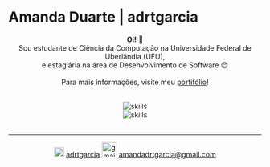 # Amanda Duarte | adrtgarcia

<div align="center">
  <p><strong>Oi!</strong> 👋<br>
    Sou estudante de Ciência da Computação na Universidade Federal de Uberlândia (UFU),<br> 
    e estagiária na área de Desenvolvimento de Software 😊<br><br>
    Para mais informações, visite meu <a href="https://adrtgarcia.github.io">portifólio</a>!
  </p>
</div><br>

<div align="center">
  <!--<img src="https://github-readme-stats.vercel.app/api/top-langs/?username=adrtgarcia&layout=compact&bg_color=000&border_color=30A3DC&title_color=E94D5F&text_color=FFF"/
    alt="github-stats"><br><br>-->
  <img src="https://skillicons.dev/icons?i=java,c,cpp,cs,js,r,python" alt="skills"><br>
  <img src="https://skillicons.dev/icons?i=md,html,css,postgresql,dotnet,git" alt="skills">
</div><br>

<div align="center">
  <hr>
  <img src="https://cdn.worldvectorlogo.com/logos/linkedin-icon-2.svg" alt="linkedin" width="20" height="20">
  <a href="https://www.linkedin.com/in/adrtgarcia/">adrtgarcia</a>
  <img src="https://cdn.worldvectorlogo.com/logos/gmail-icon-2.svg" alt="gmail" width="30" height="30">
  <a href="mailto:amandadrtgarcia@gmail.com">amandadrtgarcia@gmail.com</a>
</div>


<!--
## Conhecimentos e Habilidades
<div align="center">
  <img src="https://skillicons.dev/icons?i=java,c,cpp,js,r,python" alt="backend">
  <br>
  <img src="https://skillicons.dev/icons?i=md,html,css,git,postgresql" alt="outros">
</div>

### 🖥️ Linguagens de Programação 
<div align="left">
  <img src="https://skillicons.dev/icons?i=java,cpp,c,js,r,python" alt="backend">
</div><br>

### 🪄 Outras Linguagens
<div align="left">
  <img src="https://skillicons.dev/icons?i=md,html,css" alt="frontend">
</div><br>

### 🔧 Ferramentas e Tecnologias
<div align="left">
  <img src="https://skillicons.dev/icons?i=git,postgresql" alt="others">
</div><br>


## Contato
<div align="left">
  <img src="https://cdn.worldvectorlogo.com/logos/linkedin-icon-2.svg" alt="linkedin" width="25" height="25">
  <a href="https://www.linkedin.com/in/adrtgarcia/">adrtgarcia</a>
  <span> | </span>
  <img src="https://cdn.worldvectorlogo.com/logos/gmail-icon-2.svg" alt="gmail" width="30" height="30">
  <a href="mailto:amandadrtgarcia@gmail.com">amandadrtgarcia@gmail.com</a>
</div>
-->



<!--
## Hi there 👋
**adrtgarcia/adrtgarcia** is a ✨ _special_ ✨ repository because its `README.md` (this file) appears on your GitHub profile.

Here are some ideas to get you started:

- 🔭 I’m currently working on ...
- 🌱 I’m currently learning ...
- 👯 I’m looking to collaborate on ...
- 🤔 I’m looking for help with ...
- 💬 Ask me about ...
- 📫 How to reach me: ...
- 😄 Pronouns: ...
- ⚡ Fun fact: ...
-->
